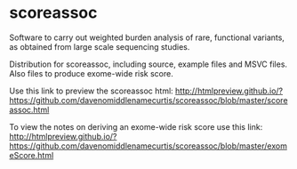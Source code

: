 # scoreassoc
Software to carry out weighted burden analysis of rare, functional variants, as obtained from large scale sequencing studies.

Distribution for scoreassoc, including source, example files and MSVC files. Also files to produce exome-wide risk score.

Use this link to preview the scoreassoc html:
http://htmlpreview.github.io/?https://github.com/davenomiddlenamecurtis/scoreassoc/blob/master/scoreassoc.html

To view the notes on deriving an exome-wide risk score use this link:
http://htmlpreview.github.io/?https://github.com/davenomiddlenamecurtis/scoreassoc/blob/master/exomeScore.html


